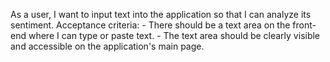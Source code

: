 As a user, I want to input text into the application so that I can analyze its sentiment.
    Acceptance criteria:
    - There should be a text area on the front-end where I can type or paste text.
    - The text area should be clearly visible and accessible on the application's main page.
